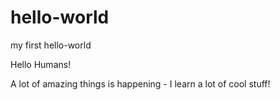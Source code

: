 # hello-world
my first hello-world

Hello Humans!

A lot of amazing things is happening - I learn a lot of cool stuff!

